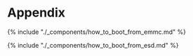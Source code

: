 # Appendix

{% include "./_components/how_to_boot_from_emmc.md" %}

{% include "./_components/how_to_boot_from_esd.md" %}
